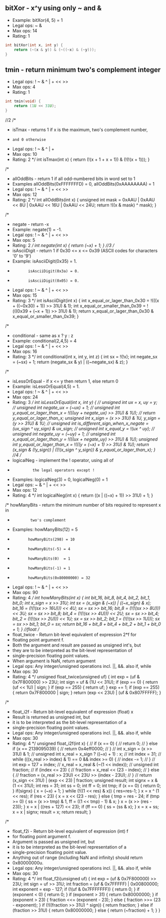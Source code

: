 ## bitXor - x^y using only ~ and & 
+ Example: bitXor(4, 5) = 1
+ Legal ops: ~ &
+ Max ops: 14
+ Rating: 1

``` c
int bitXor(int x, int y) {
    return (~(x & y)) & (~((~x) & (~y)));
}
```


## tmin - return minimum two's complement integer 
+ Legal ops: ! ~ & ^ | + << >>
+ Max ops: 4
+ Rating: 1

``` c
int tmin(void) {
    return (1U << 31U);
}
```

//2
/*
 * isTmax - returns 1 if x is the maximum, two's complement number,
 *     and 0 otherwise 
 *   Legal ops: ! ~ & ^ | +
 *   Max ops: 10
 *   Rating: 2
 */
int isTmax(int x) {
    return (!(x + 1 + x + 1)) & (!(!(x + 1)));
}

/*
 * allOddBits - return 1 if all odd-numbered bits in word set to 1
 *   Examples allOddBits(0xFFFFFFFD) = 0, allOddBits(0xAAAAAAAA) = 1
 *   Legal ops: ! ~ & ^ | + << >>
 *   Max ops: 12
 *   Rating: 2
 */
int allOddBits(int x) {
    unsigned int mask = 0xAAU | 0xAAU << 8U | 0xAAU << 16U | 0xAAU << 24U;
    return !((x & mask) ^ mask);
}

/*
 * negate - return -x 
 *   Example: negate(1) = -1.
 *   Legal ops: ! ~ & ^ | + << >>
 *   Max ops: 5
 *   Rating: 2
 */
int negate(int x) {
    return (~x) + 1;
}
//3
/* 
 * isAsciiDigit - return 1 if 0x30 <= x <= 0x39 (ASCII codes for characters '0' to '9')
 *   Example: isAsciiDigit(0x35) = 1.
 *            isAsciiDigit(0x3a) = 0.
 *            isAsciiDigit(0x05) = 0.
 *   Legal ops: ! ~ & ^ | + << >>
 *   Max ops: 15
 *   Rating: 3
 */
int isAsciiDigit(int x) {
    int x_equal_or_lager_than_0x30 = !(((x + ((~0x30) + 1)) >> 31U) & 1);
    int x_equal_or_smaller_than_0x39 = !(((0x39 + (~x + 1)) >> 31U) & 1);
    return x_equal_or_lager_than_0x30 & x_equal_or_smaller_than_0x39;
}

/*
 * conditional - same as x ? y : z 
 *   Example: conditional(2,4,5) = 4
 *   Legal ops: ! ~ & ^ | + << >>
 *   Max ops: 16
 *   Rating: 3
 */
int conditional(int x, int y, int z) {
    int sx = !(!x);
    int negate_sx = (~sx) + 1;
    return (negate_sx & y) | ((~negate_sx) & z);
}

/*
 * isLessOrEqual - if x <= y  then return 1, else return 0 
 *   Example: isLessOrEqual(4,5) = 1.
 *   Legal ops: ! ~ & ^ | + << >>
 *   Max ops: 24
 *   Rating: 3
 */
int isLessOrEqual(int x, int y) {
//    unsigned int ux = x, uy = y;
//    unsigned int negate_ux = (~ux) + 1;
//    unsigned int y_equal_or_lager_than_x = !(((uy + negate_ux) >> 31U) & 1U);
//    return y_equal_or_lager_than_x;
    unsigned int x_sign = (x >> 31U) & 1U, y_sign = (y >> 31U) & 1U;
//    unsigned int is_different_sign_when_x_negate = (ux_sign ^ uy_sign) & ux_sign;
//    unsigned int x_equal_y = !(ux ^ uy);
//    unsigned int negate_uy = (~uy) + 1;
//    unsigned int x_equal_or_lager_than_y = !(((ux + negate_uy) >> 31U) & 1U);
    unsigned int y_equal_or_lager_than_x = !(((y + (~x) + 1) >> 31U) & 1U);
    return (x_sign & (!y_sign)) | ((!(x_sign ^ y_sign)) & y_equal_or_lager_than_x);
}
//4
/* 
 * logicalNeg - implement the ! operator, using all of 
 *              the legal operators except !
 *   Examples: logicalNeg(3) = 0, logicalNeg(0) = 1
 *   Legal ops: ~ & ^ | + << >>
 *   Max ops: 12
 *   Rating: 4 
 */
int logicalNeg(int x) {
    return ((x | ((~x) + 1)) >> 31U) + 1;
}

/* howManyBits - return the minimum number of bits required to represent x in
 *             two's complement
 *  Examples: howManyBits(12) = 5
 *            howManyBits(298) = 10
 *            howManyBits(-5) = 4
 *            howManyBits(0)  = 1
 *            howManyBits(-1) = 1
 *            howManyBits(0x80000000) = 32
 *  Legal ops: ! ~ & ^ | + << >>
 *  Max ops: 90
 *  Rating: 4
 */
int howManyBits(int x) {
    int bit_16, bit_8, bit_4, bit_2, bit_1, bit_0;
    int x_sign = x >> 31U;
    int sx = (x_sign & (~x)) | ((~x_sign) & x);
    bit_16 = (!(!(sx >> 16U))) << 4U;
    sx = sx >> bit_16;
    bit_8 = (!(!(sx >> 8U))) << 3U;
    sx = sx >> bit_8;
    bit_4 = (!(!(sx >> 4U))) << 2U;
    sx = sx >> bit_4;
    bit_2 = (!(!(sx >> 2U))) << 1U;
    sx = sx >> bit_2;
    bit_1 = (!(!(sx >> 1U)));
    sx = sx >> bit_1;
    bit_0 = sx;
    return bit_16 + bit_8 + bit_4 + bit_2 + bit_1 + bit_0 + 1;
}
//float
/* 
 * float_twice - Return bit-level equivalent of expression 2*f for
 *   floating point argument f.
 *   Both the argument and result are passed as unsigned int's, but
 *   they are to be interpreted as the bit-level representation of
 *   single-precision floating point values.
 *   When argument is NaN, return argument
 *   Legal ops: Any integer/unsigned operations incl. ||, &&. also if, while
 *   Max ops: 30
 *   Rating: 4
 */
unsigned float_twice(unsigned uf) {
    int exp = (uf & 0x7F800000) >> 23U;
    int sign = uf & (1U << 31U);
    if (exp == 0) {
        return (uf << 1U) | sign;
    }
    if (exp == 255) {
        return uf;
    }
    exp += 1;
    if (exp == 255) {
        return 0x7F800000 | sign;
    }
    return (exp << 23U) | (uf & 0x807FFFFF);
}

/*
 * float_i2f - Return bit-level equivalent of expression (float) x
 *   Result is returned as unsigned int, but
 *   it is to be interpreted as the bit-level representation of a
 *   single-precision floating point values.
 *   Legal ops: Any integer/unsigned operations incl. ||, &&. also if, while
 *   Max ops: 30
 *   Rating: 4
 */
unsigned float_i2f(int x) {
//    if (x == 0) {
//        return 0;
//    } else if (x == 2139095039) {
//        return 0x4eff0000;
//    }
//    int x_sign = (x >> 31U) & 1;
//    unsigned int x_real = x_sign ? ((~x) + 1) : x;
//    int index = 31;
//    while (((x_real >> index) & 1) == 0 && index >= 0) {
//        index -= 1;
//    }
//    int exp = 127 + index;
//    x_real = x_real & (~(1 << index));
//    unsigned int fraction;
//    if (index <= 23) {
//        fraction = x_real << (23 - index);
//    } else {
//        fraction = (x_real >> 23U) << 23U >> (index - 23U);
//    }
//    return (x_sign << 31U) | (exp << 23) | fraction;
    unsigned result;
    int signx = x & (1 << 31U);
    int res = 31;
    int ss = 0;
    int ff = 0;
    int tmp;
    if (x == 0) {
        return 0;
    }
    if(signx) {
        x = (~x) + 1;
    }
    while (!((1 << res) & x)) {
        res=res-1;
    }
    x = x ^ (1 << res);
    if (res < 23) {
        x = x << (23 - res);
    } else {
        tmp = res - 24;
        if (tmp >= 0) {
            ss = (x >> tmp) & 1, ff = ((1 << tmp) - 1) & x;
        }
        x = (x >> (res - 23));
    }
    x = x | ((res + 127) << 23);
    if (ff == 0) {
        ss = (ss & x);
    }
    x = x + ss;
    x = x | signx;
    result = x;
    return result;
}

/*
 * float_f2i - Return bit-level equivalent of expression (int) f
 *   for floating point argument f.
 *   Argument is passed as unsigned int, but
 *   it is to be interpreted as the bit-level representation of a
 *   single-precision floating point value.
 *   Anything out of range (including NaN and infinity) should return
 *   0x80000000u.
 *   Legal ops: Any integer/unsigned operations incl. ||, &&. also if, while
 *   Max ops: 30
 *   Rating: 4
 */
int float_f2i(unsigned uf) {
    int exp = (uf & 0x7F800000) >> 23U;
    int sign = uf >> 31U;
    int fraction = (uf & 0x7FFFFF) | 0x00800000;
    int exponent = exp - 127;
    if (!(uf & 0x7FFFFFFF)) {
        return 0;
    }
    if (exponent < 0) {
        return 0;
    }
    if (exponent > 31) {
        return 0x80000000;
    }
    if (exponent > 23) {
        fraction <<= (exponent - 23);
    } else {
        fraction >>= (23 - exponent);
    }
    if (!((fraction >> 31U) ^ sign)) {
        return fraction;
    } else if (fraction >> 31U) {
        return 0x80000000;
    } else {
        return (~fraction) + 1;
    }
}
